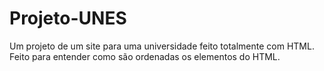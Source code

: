 # Projeto-UNES
Um projeto de um site para uma universidade feito totalmente com HTML. Feito para entender como são ordenadas os elementos do HTML.
